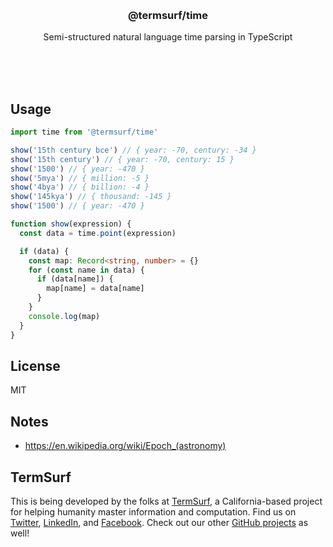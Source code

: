 <br/>
<br/>
<br/>
<br/>
<br/>
<br/>
<br/>

<h3 align='center'>@termsurf/time</h3>
<p align='center'>
  Semi-structured natural language time parsing in TypeScript
</p>

<br/>
<br/>
<br/>

## Usage

```ts
import time from '@termsurf/time'

show('15th century bce') // { year: -70, century: -34 }
show('15th century') // { year: -70, century: 15 }
show('1500') // { year: -470 }
show('5mya') // { million: -5 }
show('4bya') // { billion: -4 }
show('145kya') // { thousand: -145 }
show('1500') // { year: -470 }

function show(expression) {
  const data = time.point(expression)

  if (data) {
    const map: Record<string, number> = {}
    for (const name in data) {
      if (data[name]) {
        map[name] = data[name]
      }
    }
    console.log(map)
  }
}
```

## License

MIT

## Notes

- https://en.wikipedia.org/wiki/Epoch_(astronomy)

## TermSurf

This is being developed by the folks at [TermSurf](https://term.surf), a
California-based project for helping humanity master information and
computation. Find us on [Twitter](https://twitter.com/termsurf),
[LinkedIn](https://www.linkedin.com/company/termsurf), and
[Facebook](https://www.facebook.com/termsurf). Check out our other
[GitHub projects](https://github.com/termsurf) as well!
